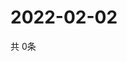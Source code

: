 # 2022-02-02
  共 0条

  <!-- BEGIN -->
  <!-- 最后更新时间Wed Feb 02 2022 08:05:58 GMT+0000 (Coordinated Universal Time) -->
  
  <!-- END -->
  
  